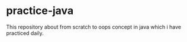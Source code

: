 # practice-java
This repository about from scratch to oops concept in java which i have practiced daily. 
